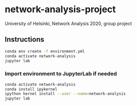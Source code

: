 # network-analysis-project
University of Helsinki, Network Analysis 2020, group project

## Instructions

```bash
conda env create -f environment.yml
conda activate network-analysis
jupyter lab
```

### Import environment to JupyterLab if needed

```bash
conda activate network-analysis
conda install ipykernel
ipython kernel install --user --name=network-analysis
jupyter lab
```
